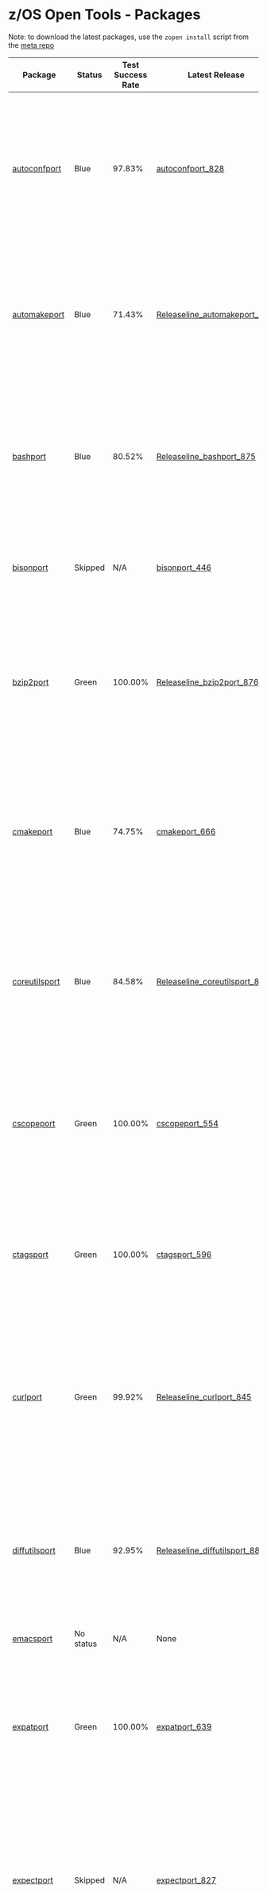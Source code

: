 # z/OS Open Tools - Packages

Note: to download the latest packages, use the `zopen install` script from the [meta repo](https://github.com/ZOSOpenTools/meta)

| Package | Status | Test Success Rate | Latest Release | Description |
|---|---|---|---|---|
| [autoconfport](https://github.com/ZOSOpenTools/autoconfport)|Blue|97.83%| [autoconfport_828](https://github.com/ZOSOpenTools/autoconfport/releases/tag/autoconfport_828)| Autoconf is an extensible package of M4 macros that produce shell scripts to automatically configure software source code packages.<br /><b>Test Status:</b> Blue (586 tests pass out of 599 tests - 97.83% success rate)<br /><b>Runtime Dependencies:</b> No dependencies<br /><b>Build Dependencies:</b> autoconf automake curl git gzip m4 make perl tar texinfo zlib<br /><br /><b>Command to download and install on z/OS (if you have curl)</b> <pre>curl -o autoconf-2.71.20230327_202120.zos.pax.Z -L https://github.com/ZOSOpenTools/autoconfport/releases/download/autoconfport_828/autoconf-2.71.20230327_202120.zos.pax.Z && pax -rf autoconf-2.71.20230327_202120.zos.pax.Z && cd autoconf-2.71 && . ./.env</pre><br /><b>Or use:</b> <pre>zopen install autoconf</pre>
| [automakeport](https://github.com/ZOSOpenTools/automakeport)|Blue|71.43%| [Releaseline_automakeport_894](https://github.com/ZOSOpenTools/automakeport/releases/tag/Releaseline_automakeport_894)| GNU Automake is a tool for automatically generating Makefile.in files compliant with the GNU Coding Standards.<br /><b>Test Status:</b> Blue (5 tests pass out of 7 tests - 71.43% success rate)<br /><b>Runtime Dependencies:</b> No dependencies<br /><b>Build Dependencies:</b> autoconf coreutils curl gawk git gzip help2man m4 make perl tar<br /><br /><b>Command to download and install on z/OS (if you have curl)</b> <pre>curl -o automake-1.16.5.20230410_201813.zos.pax.Z -L https://github.com/ZOSOpenTools/automakeport/releases/download/Releaseline_automakeport_894/automake-1.16.5.20230410_201813.zos.pax.Z && pax -rf automake-1.16.5.20230410_201813.zos.pax.Z && cd automake-1.16.5 && . ./.env</pre><br /><b>Or use:</b> <pre>zopen install automake</pre>
| [bashport](https://github.com/ZOSOpenTools/bashport)|Blue|80.52%| [Releaseline_bashport_875](https://github.com/ZOSOpenTools/bashport/releases/tag/Releaseline_bashport_875)| Bash is the GNU Projects the Bourne Again SHell<br /><b>Test Status:</b> Blue (62 tests pass out of 77 tests - 80.52% success rate)<br /><b>Runtime Dependencies:</b> No dependencies<br /><b>Build Dependencies:</b> coreutils curl diffutils git gzip make ncurses sed tar zoslib<br /><br /><b>Command to download and install on z/OS (if you have curl)</b> <pre>curl -o bash-5.2.15.20230409_200831.zos.pax.Z -L https://github.com/ZOSOpenTools/bashport/releases/download/Releaseline_bashport_875/bash-5.2.15.20230409_200831.zos.pax.Z && pax -rf bash-5.2.15.20230409_200831.zos.pax.Z && cd bash-5.2.15 && . ./.env</pre><br /><b>Or use:</b> <pre>zopen install bash</pre>
| [bisonport](https://github.com/ZOSOpenTools/bisonport)|Skipped| N/A| [bisonport_446](https://github.com/ZOSOpenTools/bisonport/releases/tag/bisonport_446)| Bison is a general-purpose parser generator that converts an annotated context-free grammar into a deterministic LR or generalized LR (GLR) parser.<br /><b>Test Status:</b> Skipped (tests skipped)<br /><b>Command to download and install on z/OS:</b> <pre>pax -rf <(curl -o - -L https://github.com/ZOSOpenTools/bisonport/releases/download/bisonport_446/bison-3.8.20230201_123348.zos.pax.Z) && cd bison-3.8.20230201_123348.zos && . ./.env</pre>
| [bzip2port](https://github.com/ZOSOpenTools/bzip2port)|Green|100.00%| [Releaseline_bzip2port_876](https://github.com/ZOSOpenTools/bzip2port/releases/tag/Releaseline_bzip2port_876)| The bzip2 compression program.<br /><b>Test Status:</b> Green (6 tests pass out of 6 tests - 100.00% success rate)<br /><b>Runtime Dependencies:</b> No dependencies<br /><b>Build Dependencies:</b> curl git gzip make tar zoslib<br /><br /><b>Command to download and install on z/OS (if you have curl)</b> <pre>curl -o bzip2-1.0.8.20230409_213829.zos.pax.Z -L https://github.com/ZOSOpenTools/bzip2port/releases/download/Releaseline_bzip2port_876/bzip2-1.0.8.20230409_213829.zos.pax.Z && pax -rf bzip2-1.0.8.20230409_213829.zos.pax.Z && cd bzip2-1.0.8 && . ./.env</pre><br /><b>Or use:</b> <pre>zopen install bzip2</pre>
| [cmakeport](https://github.com/ZOSOpenTools/cmakeport)|Blue|74.75%| [cmakeport_666](https://github.com/ZOSOpenTools/cmakeport/releases/tag/cmakeport_666)| CMake is used to control the software compilation process using simple platform and compiler independent configuration files, and generate native makefiles.<br /><b>Test Status:</b> Blue (447 tests pass out of 598 tests - 74.75% success rate)<br /><b>Runtime Dependencies:</b> No dependencies<br /><b>Build Dependencies:</b> git make<br /><br /><b>Command to download and install on z/OS (if you have curl)</b> <pre>curl -o CMake-heads.v3.24.2.20230301_161451.zos.pax.Z -L https://github.com/ZOSOpenTools/cmakeport/releases/download/cmakeport_666/CMake-heads.v3.24.2.20230301_161451.zos.pax.Z && pax -rf CMake-heads.v3.24.2.20230301_161451.zos.pax.Z && cd CMake-heads.v3.24.2 && . ./.env</pre><br /><b>Or use:</b> <pre>zopen install cmake</pre>
| [coreutilsport](https://github.com/ZOSOpenTools/coreutilsport)|Blue|84.58%| [Releaseline_coreutilsport_889](https://github.com/ZOSOpenTools/coreutilsport/releases/tag/Releaseline_coreutilsport_889)| The GNU Core Utilities are the basic file, shell and text manipulation utilities of the GNU operating system.<br /><b>Test Status:</b> Blue (384 tests pass out of 454 tests - 84.58% success rate)<br /><b>Runtime Dependencies:</b> No dependencies<br /><b>Build Dependencies:</b> autoconf automake curl diffutils gettext git gzip m4 make perl sed tar zoslib<br /><br /><b>Command to download and install on z/OS (if you have curl)</b> <pre>curl -o coreutils-9.1.20230410_000800.zos.pax.Z -L https://github.com/ZOSOpenTools/coreutilsport/releases/download/Releaseline_coreutilsport_889/coreutils-9.1.20230410_000800.zos.pax.Z && pax -rf coreutils-9.1.20230410_000800.zos.pax.Z && cd coreutils-9.1 && . ./.env</pre><br /><b>Or use:</b> <pre>zopen install coreutils</pre>
| [cscopeport](https://github.com/ZOSOpenTools/cscopeport)|Green|100.00%| [cscopeport_554](https://github.com/ZOSOpenTools/cscopeport/releases/tag/cscopeport_554)| cscope<br /><b>Test Status:</b> Green (1 tests pass out of 1 tests - 100.00% success rate)<br /><b>Runtime Dependencies:</b> No dependencies<br /><b>Build Dependencies:</b> curl flex git gzip make ncurses tar zoslib<br /><br /><b>Command to download and install on z/OS (if you have bash and curl)</b> <pre>pax -rf <(curl -o - -L https://github.com/ZOSOpenTools/cscopeport/releases/download/cscopeport_554/cscope-15.9.20230215_191427.zos.pax.Z) && cd cscope-15.9.zos && . ./.env</pre><br /><b>Or use:</b> <pre>zopen install cscope</pre>
| [ctagsport](https://github.com/ZOSOpenTools/ctagsport)|Green|100.00%| [ctagsport_596](https://github.com/ZOSOpenTools/ctagsport/releases/tag/ctagsport_596)| ctags generates an index (or tag) file of language objects found in source files for programming languages.<br /><b>Test Status:</b> Green (1 tests pass out of 1 tests - 100.00% success rate)<br /><b>Runtime Dependencies:</b> No dependencies<br /><b>Build Dependencies:</b> curl git gzip make tar<br /><br /><b>Command to download and install on z/OS (if you have bash and curl)</b> <pre>pax -rf <(curl -o - -L https://github.com/ZOSOpenTools/ctagsport/releases/download/ctagsport_596/ctags-5.8.20230218_013956.zos.pax.Z) && cd ctags-5.8 && . ./.env</pre><br /><b>Or use:</b> <pre>zopen install ctags</pre>
| [curlport](https://github.com/ZOSOpenTools/curlport)|Green|99.92%| [Releaseline_curlport_845](https://github.com/ZOSOpenTools/curlport/releases/tag/Releaseline_curlport_845)| curl is used in command lines or scripts to transfer data.<br /><b>Test Status:</b> Green (1223 tests pass out of 1224 tests - 99.92% success rate)<br /><b>Runtime Dependencies:</b> No dependencies<br /><b>Build Dependencies:</b> autoconf curl gawk git gzip m4 make openssl perl tar zlib zoslib<br /><br /><b>Command to download and install on z/OS (if you have curl)</b> <pre>curl -o curl-7.88.1.20230402_201508.zos.pax.Z -L https://github.com/ZOSOpenTools/curlport/releases/download/Releaseline_curlport_845/curl-7.88.1.20230402_201508.zos.pax.Z && pax -rf curl-7.88.1.20230402_201508.zos.pax.Z && cd curl-7.88.1 && . ./.env</pre><br /><b>Or use:</b> <pre>zopen install curl</pre>
| [diffutilsport](https://github.com/ZOSOpenTools/diffutilsport)|Blue|92.95%| [Releaseline_diffutilsport_881](https://github.com/ZOSOpenTools/diffutilsport/releases/tag/Releaseline_diffutilsport_881)| GNU Diffutils is a package of several programs related to finding differences between files.<br /><b>Test Status:</b> Blue (145 tests pass out of 156 tests - 92.95% success rate)<br /><b>Runtime Dependencies:</b> No dependencies<br /><b>Build Dependencies:</b> curl git make tar xz zoslib<br /><br /><b>Command to download and install on z/OS (if you have curl)</b> <pre>curl -o diffutils-3.8.20230409_225605.zos.pax.Z -L https://github.com/ZOSOpenTools/diffutilsport/releases/download/Releaseline_diffutilsport_881/diffutils-3.8.20230409_225605.zos.pax.Z && pax -rf diffutils-3.8.20230409_225605.zos.pax.Z && cd diffutils-3.8 && . ./.env</pre><br /><b>Or use:</b> <pre>zopen install diffutils</pre>
| [emacsport](https://github.com/ZOSOpenTools/emacsport)| No status| N/A| None | |
| [expatport](https://github.com/ZOSOpenTools/expatport)|Green|100.00%| [expatport_639](https://github.com/ZOSOpenTools/expatport/releases/tag/expatport_639)| expat description<br /><b>Test Status:</b> Green (2 tests pass out of 2 tests - 100.00% success rate)<br /><b>Runtime Dependencies:</b> No dependencies<br /><b>Build Dependencies:</b> bash coreutils curl git gzip make tar zoslib<br /><br /><b>Command to download and install on z/OS (if you have curl)</b> <pre>curl -o expat-2.4.9.20230223_142046.zos.pax.Z -L https://github.com/ZOSOpenTools/expatport/releases/download/expatport_639/expat-2.4.9.20230223_142046.zos.pax.Z && pax -rf expat-2.4.9.20230223_142046.zos.pax.Z && cd expat-2.4.9 && . ./.env</pre><br /><b>Or use:</b> <pre>zopen install expat</pre>
| [expectport](https://github.com/ZOSOpenTools/expectport)|Skipped| N/A| [expectport_827](https://github.com/ZOSOpenTools/expectport/releases/tag/expectport_827)| Expect is a tool for automating interactive applications such as telnet, ftp, passwd, fsck, rlogin, tip, etc<br /><b>Test Status:</b> Skipped (tests skipped)<br /><b>Runtime Dependencies:</b> tcl<br /><b>Build Dependencies:</b> curl git gzip make tar tcl zoslib<br /><br /><b>Command to download and install on z/OS (if you have curl)</b> <pre>curl -o expect-5.45.4.20230327_232928.zos.pax.Z -L https://github.com/ZOSOpenTools/expectport/releases/download/expectport_827/expect-5.45.4.20230327_232928.zos.pax.Z && pax -rf expect-5.45.4.20230327_232928.zos.pax.Z && cd expect-5.45.4 && . ./.env</pre><br /><b>Or use:</b> <pre>zopen install expect</pre>
| [findutilsport](https://github.com/ZOSOpenTools/findutilsport)|Blue|50.00%| [Releaseline_findutilsport_877](https://github.com/ZOSOpenTools/findutilsport/releases/tag/Releaseline_findutilsport_877)| The GNU Find Utilities are the basic directory searching utilities of the GNU operating system.<br /><b>Test Status:</b> Blue (1 tests pass out of 2 tests - 50.00% success rate)<br /><b>Runtime Dependencies:</b> No dependencies<br /><b>Build Dependencies:</b> curl git make tar xz zoslib<br /><br /><b>Command to download and install on z/OS (if you have curl)</b> <pre>curl -o findutils-4.9.0.20230409_205151.zos.pax.Z -L https://github.com/ZOSOpenTools/findutilsport/releases/download/Releaseline_findutilsport_877/findutils-4.9.0.20230409_205151.zos.pax.Z && pax -rf findutils-4.9.0.20230409_205151.zos.pax.Z && cd findutils-4.9.0 && . ./.env</pre><br /><b>Or use:</b> <pre>zopen install findutils</pre>
| [flexport](https://github.com/ZOSOpenTools/flexport)|Green|100.00%| [flexport_692](https://github.com/ZOSOpenTools/flexport/releases/tag/flexport_692)| a fast lexical analyzer<br /><b>Test Status:</b> Green (110 tests pass out of 110 tests - 100.00% success rate)<br /><b>Runtime Dependencies:</b> No dependencies<br /><b>Build Dependencies:</b> bash coreutils curl diffutils getopt git gzip m4 make tar zoslib<br /><br /><b>Command to download and install on z/OS (if you have curl)</b> <pre>curl -o flex-2.6.4.20230306_184053.zos.pax.Z -L https://github.com/ZOSOpenTools/flexport/releases/download/flexport_692/flex-2.6.4.20230306_184053.zos.pax.Z && pax -rf flex-2.6.4.20230306_184053.zos.pax.Z && cd flex-2.6.4 && . ./.env</pre><br /><b>Or use:</b> <pre>zopen install flex</pre>
| [fzfport](https://github.com/ZOSOpenTools/fzfport)| No status| N/A| None | |
| [gawkport](https://github.com/ZOSOpenTools/gawkport)|Blue|93.11%| [Releaseline_gawkport_888](https://github.com/ZOSOpenTools/gawkport/releases/tag/Releaseline_gawkport_888)| The gawk utility interprets a special-purpose programming language that makes it possible to handle simple data-reformatting jobs with just a few lines of code.<br /><b>Test Status:</b> Blue (554 tests pass out of 595 tests - 93.11% success rate)<br /><b>Runtime Dependencies:</b> No dependencies<br /><b>Build Dependencies:</b> curl diffutils git gzip make tar zoslib<br /><br /><b>Command to download and install on z/OS (if you have curl)</b> <pre>curl -o gawk-5.1.1.20230410_064930.zos.pax.Z -L https://github.com/ZOSOpenTools/gawkport/releases/download/Releaseline_gawkport_888/gawk-5.1.1.20230410_064930.zos.pax.Z && pax -rf gawk-5.1.1.20230410_064930.zos.pax.Z && cd gawk-5.1.1 && . ./.env</pre><br /><b>Or use:</b> <pre>zopen install gawk</pre>
| [gdbmport](https://github.com/ZOSOpenTools/gdbmport)|Green|100.00%| [Releaseline_gdbmport_865](https://github.com/ZOSOpenTools/gdbmport/releases/tag/Releaseline_gdbmport_865)| GNU dbm is a set of database routines that use extendible hashing and works similar to the standard UNIX dbm routines.<br /><b>Test Status:</b> Green (1 tests pass out of 1 tests - 100.00% success rate)<br /><b>Runtime Dependencies:</b> No dependencies<br /><b>Build Dependencies:</b> coreutils git libtool make zoslib<br /><br /><b>Command to download and install on z/OS (if you have curl)</b> <pre>curl -o libgdbm-master.20230404_064430.zos.pax.Z -L https://github.com/ZOSOpenTools/gdbmport/releases/download/Releaseline_gdbmport_865/libgdbm-master.20230404_064430.zos.pax.Z && pax -rf libgdbm-master.20230404_064430.zos.pax.Z && cd libgdbm-master && . ./.env</pre><br /><b>Or use:</b> <pre>zopen install gdbm</pre>
| [getoptport](https://github.com/ZOSOpenTools/getoptport)|Blue|52.17%| [getoptport_517](https://github.com/ZOSOpenTools/getoptport/releases/tag/getoptport_517)| An options parser<br /><b>Test Status:</b> Blue (12 tests pass out of 23 tests - 52.17% success rate)<br /><b>Runtime Dependencies:</b> No dependencies<br /><b>Build Dependencies:</b> coreutils curl diffutils gettext git gzip make tar zoslib<br /><br /><b>Command to download and install on z/OS:</b> <pre>pax -rf <(curl -o - -L https://github.com/ZOSOpenTools/getoptport/releases/download/getoptport_517/getopt-1.1.6.20230210_145444.zos.pax.Z) && cd getopt-1.1.6.20230210_145444.zos && . ./.env</pre><br /><b>Or use:</b> <pre>zopen install getopt</pre>
| [gettextport](https://github.com/ZOSOpenTools/gettextport)|Blue|82.70%| [Releaseline_gettextport_864](https://github.com/ZOSOpenTools/gettextport/releases/tag/Releaseline_gettextport_864)| gettext is an internationalization and localization system commonly used for writing multilingual programs on Unix-like computer operating systems.<br /><b>Test Status:</b> Blue (368 tests pass out of 445 tests - 82.70% success rate)<br /><b>Runtime Dependencies:</b> No dependencies<br /><b>Build Dependencies:</b> autoconf automake coreutils curl git gzip m4 make ncurses perl tar zoslib<br /><br /><b>Command to download and install on z/OS (if you have curl)</b> <pre>curl -o gettext-0.21.20230403_202022.zos.pax.Z -L https://github.com/ZOSOpenTools/gettextport/releases/download/Releaseline_gettextport_864/gettext-0.21.20230403_202022.zos.pax.Z && pax -rf gettext-0.21.20230403_202022.zos.pax.Z && cd gettext-0.21 && . ./.env</pre><br /><b>Or use:</b> <pre>zopen install gettext</pre>
| [gitport](https://github.com/ZOSOpenTools/gitport)|Blue|96.70%| [Releaseline_gitport_891](https://github.com/ZOSOpenTools/gitport/releases/tag/Releaseline_gitport_891)| git description<br /><b>Test Status:</b> Blue (88 tests pass out of 91 tests - 96.70% success rate)<br /><b>Runtime Dependencies:</b> bash less ncurses perl<br /><b>Build Dependencies:</b> autoconf automake bash coreutils curl diffutils expat gettext git gzip help2man libpcre m4 make ncurses openssl perl sed tar texinfo xz zlib zoslib<br /><br /><b>Command to download and install on z/OS (if you have curl)</b> <pre>curl -o git-2.39.2.20230410_075521.zos.pax.Z -L https://github.com/ZOSOpenTools/gitport/releases/download/Releaseline_gitport_891/git-2.39.2.20230410_075521.zos.pax.Z && pax -rf git-2.39.2.20230410_075521.zos.pax.Z && cd git-2.39.2 && . ./.env</pre><br /><b>Or use:</b> <pre>zopen install git</pre>
| [gnulibport](https://github.com/ZOSOpenTools/gnulibport)|Green|100.00%| [gnulibport_668](https://github.com/ZOSOpenTools/gnulibport/releases/tag/gnulibport_668)| Gnulib is a central location for common GNU code, intended to be shared among GNU packages.<br /><b>Test Status:</b> Green (1 tests pass out of 1 tests - 100.00% success rate)<br /><b>Runtime Dependencies:</b> No dependencies<br /><b>Build Dependencies:</b> autoconf automake coreutils curl diffutils findutils git grep m4 make perl<br /><br /><b>Command to download and install on z/OS (if you have curl)</b> <pre>curl -o gnulib-master.20230302_204906.zos.pax.Z -L https://github.com/ZOSOpenTools/gnulibport/releases/download/gnulibport_668/gnulib-master.20230302_204906.zos.pax.Z && pax -rf gnulib-master.20230302_204906.zos.pax.Z && cd gnulib-master && . ./.env</pre><br /><b>Or use:</b> <pre>zopen install gnulib</pre>
| [gperfport](https://github.com/ZOSOpenTools/gperfport)|Green|100.00%| [Releaseline_gperfport_872](https://github.com/ZOSOpenTools/gperfport/releases/tag/Releaseline_gperfport_872)| GNU gperf is a tool which generates perfect hash functions.<br /><b>Test Status:</b> Green (23 tests pass out of 23 tests - 100.00% success rate)<br /><b>Runtime Dependencies:</b> No dependencies<br /><b>Build Dependencies:</b> curl git gzip make tar<br /><br /><b>Command to download and install on z/OS (if you have curl)</b> <pre>curl -o gperf-3.1.20230406_133934.zos.pax.Z -L https://github.com/ZOSOpenTools/gperfport/releases/download/Releaseline_gperfport_872/gperf-3.1.20230406_133934.zos.pax.Z && pax -rf gperf-3.1.20230406_133934.zos.pax.Z && cd gperf-3.1 && . ./.env</pre><br /><b>Or use:</b> <pre>zopen install gperf</pre>
| [grepport](https://github.com/ZOSOpenTools/grepport)|Blue|94.21%| [Releaseline_grepport_883](https://github.com/ZOSOpenTools/grepport/releases/tag/Releaseline_grepport_883)| Grep searches one or more input files for lines containing a match to a specified pattern. By default, Grep outputs the matching lines.<br /><b>Test Status:</b> Blue (114 tests pass out of 121 tests - 94.21% success rate)<br /><b>Runtime Dependencies:</b> No dependencies<br /><b>Build Dependencies:</b> coreutils curl diffutils findutils git gzip make tar zoslib<br /><br /><b>Command to download and install on z/OS (if you have curl)</b> <pre>curl -o grep-3.8.20230410_001927.zos.pax.Z -L https://github.com/ZOSOpenTools/grepport/releases/download/Releaseline_grepport_883/grep-3.8.20230410_001927.zos.pax.Z && pax -rf grep-3.8.20230410_001927.zos.pax.Z && cd grep-3.8 && . ./.env</pre><br /><b>Or use:</b> <pre>zopen install grep</pre>
| [groffport](https://github.com/ZOSOpenTools/groffport)|Green|100.00%| [Releaseline_groffport_896](https://github.com/ZOSOpenTools/groffport/releases/tag/Releaseline_groffport_896)| Typesetting library<br /><b>Test Status:</b> Green (2 tests pass out of 2 tests - 100.00% success rate)<br /><b>Runtime Dependencies:</b> No dependencies<br /><b>Build Dependencies:</b> coreutils curl diffutils git gzip m4 make perl sed tar texinfo zoslib<br /><br /><b>Command to download and install on z/OS (if you have curl)</b> <pre>curl -o groff-1.22.4.20230410_232016.zos.pax.Z -L https://github.com/ZOSOpenTools/groffport/releases/download/Releaseline_groffport_896/groff-1.22.4.20230410_232016.zos.pax.Z && pax -rf groff-1.22.4.20230410_232016.zos.pax.Z && cd groff-1.22.4 && . ./.env</pre><br /><b>Or use:</b> <pre>zopen install groff</pre>
| [gzipport](https://github.com/ZOSOpenTools/gzipport)|Blue|76.00%| [Releaseline_gzipport_887](https://github.com/ZOSOpenTools/gzipport/releases/tag/Releaseline_gzipport_887)| gzip is a file format and a software application used for file compression and decompression.<br /><b>Test Status:</b> Blue (19 tests pass out of 25 tests - 76.00% success rate)<br /><b>Runtime Dependencies:</b> No dependencies<br /><b>Build Dependencies:</b> coreutils curl gawk git m4 make tar xz zoslib<br /><br /><b>Command to download and install on z/OS (if you have curl)</b> <pre>curl -o gzip-1.12.20230410_060430.zos.pax.Z -L https://github.com/ZOSOpenTools/gzipport/releases/download/Releaseline_gzipport_887/gzip-1.12.20230410_060430.zos.pax.Z && pax -rf gzip-1.12.20230410_060430.zos.pax.Z && cd gzip-1.12 && . ./.env</pre><br /><b>Or use:</b> <pre>zopen install gzip</pre>
| [helloport](https://github.com/ZOSOpenTools/helloport)|Green|100.00%| [helloport_831](https://github.com/ZOSOpenTools/helloport/releases/tag/helloport_831)| The GNU Hello program produces a familiar, friendly greeting.<br /><b>Test Status:</b> Green (5 tests pass out of 5 tests - 100.00% success rate)<br /><b>Runtime Dependencies:</b> No dependencies<br /><b>Build Dependencies:</b> autoconf automake coreutils curl gettext git gperf gzip help2man libtool m4 make perl tar texinfo wget zoslib<br /><br /><b>Command to download and install on z/OS (if you have curl)</b> <pre>curl -o hello-master.20230328_162636.zos.pax.Z -L https://github.com/ZOSOpenTools/helloport/releases/download/helloport_831/hello-master.20230328_162636.zos.pax.Z && pax -rf hello-master.20230328_162636.zos.pax.Z && cd hello-master && . ./.env</pre><br /><b>Or use:</b> <pre>zopen install hello</pre>
| [help2manport](https://github.com/ZOSOpenTools/help2manport)|Green|100.00%| [Releaseline_help2manport_893](https://github.com/ZOSOpenTools/help2manport/releases/tag/Releaseline_help2manport_893)| help2man is a tool for automatically generating simple manual pages from program output.<br /><b>Test Status:</b> Green (1 tests pass out of 1 tests - 100.00% success rate)<br /><b>Runtime Dependencies:</b> No dependencies<br /><b>Build Dependencies:</b> autoconf curl git m4 make perl tar xz<br /><br /><b>Command to download and install on z/OS (if you have curl)</b> <pre>curl -o help2man-1.49.2.20230410_201306.zos.pax.Z -L https://github.com/ZOSOpenTools/help2manport/releases/download/Releaseline_help2manport_893/help2man-1.49.2.20230410_201306.zos.pax.Z && pax -rf help2man-1.49.2.20230410_201306.zos.pax.Z && cd help2man-1.49.2 && . ./.env</pre><br /><b>Or use:</b> <pre>zopen install help2man</pre>
| [htopport](https://github.com/ZOSOpenTools/htopport)| No status| N/A| None | |
| [jqport](https://github.com/ZOSOpenTools/jqport)|Blue|57.14%| [Releaseline_jqport_874](https://github.com/ZOSOpenTools/jqport/releases/tag/Releaseline_jqport_874)| a lightweight and flexible command-line JSON processor.<br /><b>Test Status:</b> Blue (4 tests pass out of 7 tests - 57.14% success rate)<br /><b>Runtime Dependencies:</b> No dependencies<br /><b>Build Dependencies:</b> coreutils curl git gzip make tar zoslib<br /><br /><b>Command to download and install on z/OS (if you have curl)</b> <pre>curl -o jq-1.6.20230409_201614.zos.pax.Z -L https://github.com/ZOSOpenTools/jqport/releases/download/Releaseline_jqport_874/jq-1.6.20230409_201614.zos.pax.Z && pax -rf jq-1.6.20230409_201614.zos.pax.Z && cd jq-1.6 && . ./.env</pre><br /><b>Or use:</b> <pre>zopen install jq</pre>
| [lessport](https://github.com/ZOSOpenTools/lessport)|Green|100.00%| [Releaseline_lessport_878](https://github.com/ZOSOpenTools/lessport/releases/tag/Releaseline_lessport_878)| The less terminal pager program.<br /><b>Test Status:</b> Green (1 tests pass out of 1 tests - 100.00% success rate)<br /><b>Runtime Dependencies:</b> No dependencies<br /><b>Build Dependencies:</b> curl git gzip make ncurses tar zoslib<br /><br /><b>Command to download and install on z/OS (if you have curl)</b> <pre>curl -o less-608.20230409_214133.zos.pax.Z -L https://github.com/ZOSOpenTools/lessport/releases/download/Releaseline_lessport_878/less-608.20230409_214133.zos.pax.Z && pax -rf less-608.20230409_214133.zos.pax.Z && cd less-608 && . ./.env</pre><br /><b>Or use:</b> <pre>zopen install less</pre>
| [libiconvport](https://github.com/ZOSOpenTools/libiconvport)|Blue|99.49%| [Releaseline_libiconvport_873](https://github.com/ZOSOpenTools/libiconvport/releases/tag/Releaseline_libiconvport_873)| GNU libiconv provides an implementation of the iconv() function and the iconv program for character set conversion. <br /><b>Test Status:</b> Blue (197 tests pass out of 198 tests - 99.49% success rate)<br /><b>Runtime Dependencies:</b> No dependencies<br /><b>Build Dependencies:</b> autoconf automake coreutils diffutils findutils gettext git gperf groff m4 make perl sed<br /><br /><b>Command to download and install on z/OS (if you have curl)</b> <pre>curl -o libiconv-master.20230406_192456.zos.pax.Z -L https://github.com/ZOSOpenTools/libiconvport/releases/download/Releaseline_libiconvport_873/libiconv-master.20230406_192456.zos.pax.Z && pax -rf libiconv-master.20230406_192456.zos.pax.Z && cd libiconv-master && . ./.env</pre><br /><b>Or use:</b> <pre>zopen install libiconv</pre>
| [libpcreport](https://github.com/ZOSOpenTools/libpcreport)|Blue|66.67%| [libpcreport_746](https://github.com/ZOSOpenTools/libpcreport/releases/tag/libpcreport_746)| Perl Compatible Regular Expressions<br /><b>Test Status:</b> Blue (2 tests pass out of 3 tests - 66.67% success rate)<br /><b>Runtime Dependencies:</b> No dependencies<br /><b>Build Dependencies:</b> coreutils curl diffutils git grep gzip make tar zoslib<br /><br /><b>Command to download and install on z/OS (if you have curl)</b> <pre>curl -o pcre2-10.42.20230313_115628.zos.pax.Z -L https://github.com/ZOSOpenTools/libpcreport/releases/download/libpcreport_746/pcre2-10.42.20230313_115628.zos.pax.Z && pax -rf pcre2-10.42.20230313_115628.zos.pax.Z && cd pcre2-10.42 && . ./.env</pre><br /><b>Or use:</b> <pre>zopen install libpcre</pre>
| [libpipelineport](https://github.com/ZOSOpenTools/libpipelineport)|Green|100.00%| [Releaseline_libpipelineport_895](https://github.com/ZOSOpenTools/libpipelineport/releases/tag/Releaseline_libpipelineport_895)| libpipeline is a C library for setting up and running pipelines of processes, without needing to involve shell command-line parsing which is often error-prone and insecure<br /><b>Test Status:</b> Green (1 tests pass out of 1 tests - 100.00% success rate)<br /><b>Runtime Dependencies:</b> No dependencies<br /><b>Build Dependencies:</b> curl git gzip make tar zoslib<br /><br /><b>Command to download and install on z/OS (if you have curl)</b> <pre>curl -o libpipeline-1.5.6.20230410_223703.zos.pax.Z -L https://github.com/ZOSOpenTools/libpipelineport/releases/download/Releaseline_libpipelineport_895/libpipeline-1.5.6.20230410_223703.zos.pax.Z && pax -rf libpipeline-1.5.6.20230410_223703.zos.pax.Z && cd libpipeline-1.5.6 && . ./.env</pre><br /><b>Or use:</b> <pre>zopen install libpipeline</pre>
| [libtoolport](https://github.com/ZOSOpenTools/libtoolport)|Blue|80.61%| [libtoolport_798](https://github.com/ZOSOpenTools/libtoolport/releases/tag/libtoolport_798)| GNU Libtool is a generic library support script that hides the complexity of using shared libraries behind a consistent, portable interface.<br /><b>Test Status:</b> Blue (79 tests pass out of 98 tests - 80.61% success rate)<br /><b>Runtime Dependencies:</b> No dependencies<br /><b>Build Dependencies:</b> autoconf coreutils curl git gzip m4 make perl tar zoslib<br /><br /><b>Command to download and install on z/OS (if you have curl)</b> <pre>curl -o libtool-2.4.20230322_131750.zos.pax.Z -L https://github.com/ZOSOpenTools/libtoolport/releases/download/libtoolport_798/libtool-2.4.20230322_131750.zos.pax.Z && pax -rf libtool-2.4.20230322_131750.zos.pax.Z && cd libtool-2.4 && . ./.env</pre><br /><b>Or use:</b> <pre>zopen install libtool</pre>
| [libxml2port](https://github.com/ZOSOpenTools/libxml2port)|Green|99.93%| [libxml2port_758](https://github.com/ZOSOpenTools/libxml2port/releases/tag/libxml2port_758)| The XML C parser and toolkit of Gnome<br /><b>Test Status:</b> Green (2735 tests pass out of 2737 tests - 99.93% success rate)<br /><b>Runtime Dependencies:</b> No dependencies<br /><b>Build Dependencies:</b> bash coreutils curl diffutils findutils git gzip libiconv make sed tar zoslib<br /><br /><b>Command to download and install on z/OS (if you have curl)</b> <pre>curl -o libxml2-2.9.12.20230314_142032.zos.pax.Z -L https://github.com/ZOSOpenTools/libxml2port/releases/download/libxml2port_758/libxml2-2.9.12.20230314_142032.zos.pax.Z && pax -rf libxml2-2.9.12.20230314_142032.zos.pax.Z && cd libxml2-2.9.12 && . ./.env</pre><br /><b>Or use:</b> <pre>zopen install libxml2</pre>
| [libxsltport](https://github.com/ZOSOpenTools/libxsltport)|Green|100.00%| [libxsltport_547](https://github.com/ZOSOpenTools/libxsltport/releases/tag/libxsltport_547)| libxslt is the XSLT C library<br /><b>Test Status:</b> Green (1 tests pass out of 1 tests - 100.00% success rate)<br /><b>Runtime Dependencies:</b> No dependencies<br /><b>Build Dependencies:</b> curl diffutils git grep libxml2 make sed tar xz zoslib<br /><br /><b>Command to download and install on z/OS (if you have bash and curl)</b> <pre>pax -rf <(curl -o - -L https://github.com/ZOSOpenTools/libxsltport/releases/download/libxsltport_547/libxslt-1.1.37.20230215_135218.zos.pax.Z) && cd libxslt-1.1.37.zos && . ./.env</pre><br /><b>Or use:</b> <pre>zopen install libxslt</pre>
| [luaport](https://github.com/ZOSOpenTools/luaport)|Green|100.00%| [luaport_669](https://github.com/ZOSOpenTools/luaport/releases/tag/luaport_669)| Lua interpreter<br /><b>Test Status:</b> Green (1 tests pass out of 1 tests - 100.00% success rate)<br /><b>Runtime Dependencies:</b> No dependencies<br /><b>Build Dependencies:</b> coreutils curl git gzip make tar zoslib<br /><br /><b>Command to download and install on z/OS (if you have curl)</b> <pre>curl -o lua-5.1.5.20230302_224306.zos.pax.Z -L https://github.com/ZOSOpenTools/luaport/releases/download/luaport_669/lua-5.1.5.20230302_224306.zos.pax.Z && pax -rf lua-5.1.5.20230302_224306.zos.pax.Z && cd lua-5.1.5 && . ./.env</pre><br /><b>Or use:</b> <pre>zopen install lua</pre>
| [lynxport](https://github.com/ZOSOpenTools/lynxport)|Green|100.00%| [lynxport_835](https://github.com/ZOSOpenTools/lynxport/releases/tag/lynxport_835)| A command browser<br /><b>Test Status:</b> Green (1 tests pass out of 1 tests - 100.00% success rate)<br /><b>Runtime Dependencies:</b> No dependencies<br /><b>Build Dependencies:</b> curl git gzip make ncurses openssl tar zlib zoslib<br /><br /><b>Command to download and install on z/OS (if you have curl)</b> <pre>curl -o lynx-2.8.9.20230328_204443.zos.pax.Z -L https://github.com/ZOSOpenTools/lynxport/releases/download/lynxport_835/lynx-2.8.9.20230328_204443.zos.pax.Z && pax -rf lynx-2.8.9.20230328_204443.zos.pax.Z && cd lynx-2.8.9 && . ./.env</pre><br /><b>Or use:</b> <pre>zopen install lynx</pre>
| [lz4port](https://github.com/ZOSOpenTools/lz4port)|Green|100.00%| [lz4port_431](https://github.com/ZOSOpenTools/lz4port/releases/tag/lz4port_431)| LZ4 is a lossless data compression algorithm that is focused on compression and decompression speed.<br /><b>Test Status:</b> Green (1 tests pass out of 1 tests - 100.00% success rate)<br /><b>Command to download and install on z/OS:</b> <pre>pax -rf <(curl -o - -L https://github.com/ZOSOpenTools/lz4port/releases/download/lz4port_431/lz4-1.9.3.20230125_172223.zos.pax.Z) && cd lz4-1.9.3.20230125_172223.zos && . ./.env</pre>
| [m4port](https://github.com/ZOSOpenTools/m4port)|Blue|98.31%| [m4port_637](https://github.com/ZOSOpenTools/m4port/releases/tag/m4port_637)| M4 is an implementation of the traditional Unix macro processor.<br /><b>Test Status:</b> Blue (233 tests pass out of 237 tests - 98.31% success rate)<br /><b>Runtime Dependencies:</b> No dependencies<br /><b>Build Dependencies:</b> autoconf curl gettext git gzip m4 make tar texinfo<br /><br /><b>Command to download and install on z/OS (if you have curl)</b> <pre>curl -o m4-1.4.19.20230223_090140.zos.pax.Z -L https://github.com/ZOSOpenTools/m4port/releases/download/m4port_637/m4-1.4.19.20230223_090140.zos.pax.Z && pax -rf m4-1.4.19.20230223_090140.zos.pax.Z && cd m4-1.4.19 && . ./.env</pre><br /><b>Or use:</b> <pre>zopen install m4</pre>
| [makeport](https://github.com/ZOSOpenTools/makeport)|Green|100.00%| [makeport_647](https://github.com/ZOSOpenTools/makeport/releases/tag/makeport_647)| GNU Make is a tool which controls the generation of executables and other non-source files of a program from program source files.<br /><b>Test Status:</b> Green (1398 tests pass out of 1398 tests - 100.00% success rate)<br /><b>Runtime Dependencies:</b> No dependencies<br /><b>Build Dependencies:</b> curl git gzip m4 make perl tar zoslib<br /><br /><b>Command to download and install on z/OS (if you have curl)</b> <pre>curl -o make-4.4.0.90.20230226_203241.zos.pax.Z -L https://github.com/ZOSOpenTools/makeport/releases/download/makeport_647/make-4.4.0.90.20230226_203241.zos.pax.Z && pax -rf make-4.4.0.90.20230226_203241.zos.pax.Z && cd make-4.4.0.90 && . ./.env</pre><br /><b>Or use:</b> <pre>zopen install make</pre>
| [man-dbport](https://github.com/ZOSOpenTools/man-dbport)|Blue|96.77%| [Releaseline_man-dbport_842](https://github.com/ZOSOpenTools/man-dbport/releases/tag/Releaseline_man-dbport_842)| man utility<br /><b>Test Status:</b> Blue (30 tests pass out of 31 tests - 96.77% success rate)<br /><b>Runtime Dependencies:</b> groff less libiconv ncurses<br /><b>Build Dependencies:</b> autoconf automake coreutils curl diffutils gdbm gettext git grep groff gzip less libiconv libpipeline libtool m4 make ncurses perl sed tar wget xz zoslib<br /><br /><b>Command to download and install on z/OS (if you have curl)</b> <pre>curl -o man-db-2.10.2.20230331_151330.zos.pax.Z -L https://github.com/ZOSOpenTools/man-dbport/releases/download/Releaseline_man-dbport_842/man-db-2.10.2.20230331_151330.zos.pax.Z && pax -rf man-db-2.10.2.20230331_151330.zos.pax.Z && cd man-db-2.10.2 && . ./.env</pre><br /><b>Or use:</b> <pre>zopen install man-db</pre>
| [metaport](https://github.com/ZOSOpenTools/metaport)|Green|100.00%| [Releaseline_metaport_884](https://github.com/ZOSOpenTools/metaport/releases/tag/Releaseline_metaport_884)| A set of utilities for z/OS Open Tools<br /><b>Test Status:</b> Green (1 tests pass out of 1 tests - 100.00% success rate)<br /><b>Runtime Dependencies:</b> No dependencies<br /><b>Build Dependencies:</b> git<br /><br /><b>Command to download and install on z/OS (if you have curl)</b> <pre>curl -o meta-main.20230410_020255.zos.pax.Z -L https://github.com/ZOSOpenTools/metaport/releases/download/Releaseline_metaport_884/meta-main.20230410_020255.zos.pax.Z && pax -rf meta-main.20230410_020255.zos.pax.Z && cd meta-main && . ./.env</pre><br /><b>Or use:</b> <pre>zopen install meta</pre>
| [nanoport](https://github.com/ZOSOpenTools/nanoport)|Skipped| N/A| [nanoport_556](https://github.com/ZOSOpenTools/nanoport/releases/tag/nanoport_556)| GNU nano is a text editor for Unix-like operating systems<br /><b>Test Status:</b> Skipped (tests skipped)<br /><b>Runtime Dependencies:</b> No dependencies<br /><b>Build Dependencies:</b> autoconf automake curl gettext git gzip make ncurses tar zoslib<br /><br /><b>Command to download and install on z/OS (if you have bash and curl)</b> <pre>pax -rf <(curl -o - -L https://github.com/ZOSOpenTools/nanoport/releases/download/nanoport_556/nano-7.0.20230215_192223.zos.pax.Z) && cd nano-7.0.zos && . ./.env</pre><br /><b>Or use:</b> <pre>zopen install nano</pre>
| [ncduport](https://github.com/ZOSOpenTools/ncduport)|Skipped| N/A| [ncduport_555](https://github.com/ZOSOpenTools/ncduport/releases/tag/ncduport_555)| Ncdu is a disk usage analyzer with an ncurses interface<br /><b>Test Status:</b> Skipped (tests skipped)<br /><b>Runtime Dependencies:</b> No dependencies<br /><b>Build Dependencies:</b> curl git gzip make ncurses tar zoslib<br /><br /><b>Command to download and install on z/OS (if you have bash and curl)</b> <pre>pax -rf <(curl -o - -L https://github.com/ZOSOpenTools/ncduport/releases/download/ncduport_555/ncdu-1.17.20230215_191851.zos.pax.Z) && cd ncdu-1.17.zos && . ./.env</pre><br /><b>Or use:</b> <pre>zopen install ncdu</pre>
| [ncursesport](https://github.com/ZOSOpenTools/ncursesport)|Green|100.00%| [Releaseline_ncursesport_879](https://github.com/ZOSOpenTools/ncursesport/releases/tag/Releaseline_ncursesport_879)| terminal emulation<br /><b>Test Status:</b> Green (1 tests pass out of 1 tests - 100.00% success rate)<br /><b>Runtime Dependencies:</b> No dependencies<br /><b>Build Dependencies:</b> coreutils curl gawk git gzip make sed tar<br /><br /><b>Command to download and install on z/OS (if you have curl)</b> <pre>curl -o ncurses-6.3.20230409_214829.zos.pax.Z -L https://github.com/ZOSOpenTools/ncursesport/releases/download/Releaseline_ncursesport_879/ncurses-6.3.20230409_214829.zos.pax.Z && pax -rf ncurses-6.3.20230409_214829.zos.pax.Z && cd ncurses-6.3 && . ./.env</pre><br /><b>Or use:</b> <pre>zopen install ncurses</pre>
| [ninjaport](https://github.com/ZOSOpenTools/ninjaport)|Blue|98.19%| [ninjaport_599](https://github.com/ZOSOpenTools/ninjaport/releases/tag/ninjaport_599)| Ninja is a small build system with a focus on speed.<br /><b>Test Status:</b> Blue (379 tests pass out of 386 tests - 98.19% success rate)<br /><b>Runtime Dependencies:</b> No dependencies<br /><b>Build Dependencies:</b> cmake git make zoslib<br /><br /><b>Command to download and install on z/OS (if you have bash and curl)</b> <pre>pax -rf <(curl -o - -L https://github.com/ZOSOpenTools/ninjaport/releases/download/ninjaport_599/ninja-master.20230218_020517.zos.pax.Z) && cd ninja-master && . ./.env</pre><br /><b>Or use:</b> <pre>zopen install ninja</pre>
| [opensslport](https://github.com/ZOSOpenTools/opensslport)|Blue|90.48%| [Releaseline_opensslport_869](https://github.com/ZOSOpenTools/opensslport/releases/tag/Releaseline_opensslport_869)| OpenSSL is a software library for applications that secure communications over computer networks against eavesdropping or need to identify the party at the other end.<br /><b>Test Status:</b> Blue (114 tests pass out of 126 tests - 90.48% success rate)<br /><b>Runtime Dependencies:</b> No dependencies<br /><b>Build Dependencies:</b> curl git gzip m4 make perl tar zoslib<br /><br /><b>Command to download and install on z/OS (if you have curl)</b> <pre>curl -o openssl-1.1.1s.20230404_073921.zos.pax.Z -L https://github.com/ZOSOpenTools/opensslport/releases/download/Releaseline_opensslport_869/openssl-1.1.1s.20230404_073921.zos.pax.Z && pax -rf openssl-1.1.1s.20230404_073921.zos.pax.Z && cd openssl-1.1.1s && . ./.env</pre><br /><b>Or use:</b> <pre>zopen install openssl</pre>
| [patchport](https://github.com/ZOSOpenTools/patchport)|Blue|91.18%| [patchport_781](https://github.com/ZOSOpenTools/patchport/releases/tag/patchport_781)| Patch takes a patch file containing a difference listing produced by the diff program and applies those differences to one or more original files, producing patched versions.<br /><b>Test Status:</b> Blue (31 tests pass out of 34 tests - 91.18% success rate)<br /><b>Runtime Dependencies:</b> No dependencies<br /><b>Build Dependencies:</b> coreutils curl git gzip make tar zoslib<br /><br /><b>Command to download and install on z/OS (if you have curl)</b> <pre>curl -o patch-2.7.20230320_110736.zos.pax.Z -L https://github.com/ZOSOpenTools/patchport/releases/download/patchport_781/patch-2.7.20230320_110736.zos.pax.Z && pax -rf patch-2.7.20230320_110736.zos.pax.Z && cd patch-2.7 && . ./.env</pre><br /><b>Or use:</b> <pre>zopen install patch</pre>
| [perlport](https://github.com/ZOSOpenTools/perlport)|Blue|99.16%| [Releaseline_perlport_886](https://github.com/ZOSOpenTools/perlport/releases/tag/Releaseline_perlport_886)| Perl is a family of two high-level, general-purpose, interpreted, dynamic programming languages.<br /><b>Test Status:</b> Blue (2466 tests pass out of 2487 tests - 99.16% success rate)<br /><b>Runtime Dependencies:</b> No dependencies<br /><b>Build Dependencies:</b> git make sed zoslib<br /><br /><b>Command to download and install on z/OS (if you have curl)</b> <pre>curl -o perl5-blead.20230410_023927.zos.pax.Z -L https://github.com/ZOSOpenTools/perlport/releases/download/Releaseline_perlport_886/perl5-blead.20230410_023927.zos.pax.Z && pax -rf perl5-blead.20230410_023927.zos.pax.Z && cd perl5-blead && . ./.env</pre><br /><b>Or use:</b> <pre>zopen install perl</pre>
| [phpport](https://github.com/ZOSOpenTools/phpport)| No status| N/A| None | |
| [pkg-configport](https://github.com/ZOSOpenTools/pkg-configport)| No status| N/A| None | |
| [re2cport](https://github.com/ZOSOpenTools/re2cport)| No status| N/A| None | |
| [rsyncport](https://github.com/ZOSOpenTools/rsyncport)|Blue|88.64%| [rsyncport_757](https://github.com/ZOSOpenTools/rsyncport/releases/tag/rsyncport_757)| rsync is a utility for efficiently transferring and synchronizing files between a computer and a storage drive and across networked computers by comparing the modification times and sizes of files.<br /><b>Test Status:</b> Blue (39 tests pass out of 44 tests - 88.64% success rate)<br /><b>Runtime Dependencies:</b> No dependencies<br /><b>Build Dependencies:</b> autoconf automake curl gawk git gzip lz4 m4 make openssl perl xxhash zoslib zstd<br /><br /><b>Command to download and install on z/OS (if you have curl)</b> <pre>curl -o rsync-master.20230314_135503.zos.pax.Z -L https://github.com/ZOSOpenTools/rsyncport/releases/download/rsyncport_757/rsync-master.20230314_135503.zos.pax.Z && pax -rf rsync-master.20230314_135503.zos.pax.Z && cd rsync-master && . ./.env</pre><br /><b>Or use:</b> <pre>zopen install rsync</pre>
| [screenport](https://github.com/ZOSOpenTools/screenport)|Skipped| N/A| [screenport_592](https://github.com/ZOSOpenTools/screenport/releases/tag/screenport_592)| GNU Screen<br /><b>Test Status:</b> Skipped (tests skipped)<br /><b>Runtime Dependencies:</b> No dependencies<br /><b>Build Dependencies:</b> autoconf automake curl git gzip m4 make ncurses perl tar zoslib<br /><br /><b>Command to download and install on z/OS (if you have bash and curl)</b> <pre>pax -rf <(curl -o - -L https://github.com/ZOSOpenTools/screenport/releases/download/screenport_592/screen-4.9.0.20230218_001637.zos.pax.Z) && cd screen-4.9.0 && . ./.env</pre><br /><b>Or use:</b> <pre>zopen install screen</pre>
| [sedport](https://github.com/ZOSOpenTools/sedport)|Blue|84.48%| [Releaseline_sedport_882](https://github.com/ZOSOpenTools/sedport/releases/tag/Releaseline_sedport_882)| sed (stream editor) is a non-interactive command-line text editor<br /><b>Test Status:</b> Blue (49 tests pass out of 58 tests - 84.48% success rate)<br /><b>Runtime Dependencies:</b> No dependencies<br /><b>Build Dependencies:</b> autoconf automake coreutils curl git gzip m4 make perl rsync tar texinfo wget zoslib<br /><br /><b>Command to download and install on z/OS (if you have curl)</b> <pre>curl -o sed-4.8.20230409_232013.zos.pax.Z -L https://github.com/ZOSOpenTools/sedport/releases/download/Releaseline_sedport_882/sed-4.8.20230409_232013.zos.pax.Z && pax -rf sed-4.8.20230409_232013.zos.pax.Z && cd sed-4.8 && . ./.env</pre><br /><b>Or use:</b> <pre>zopen install sed</pre>
| [shufport](https://github.com/ZOSOpenTools/shufport)| No status| N/A| None | |
| [sqliteport](https://github.com/ZOSOpenTools/sqliteport)|Skipped| N/A| [sqliteport_598](https://github.com/ZOSOpenTools/sqliteport/releases/tag/sqliteport_598)| sqlite is a database engine<br /><b>Test Status:</b> Skipped (tests skipped)<br /><b>Runtime Dependencies:</b> No dependencies<br /><b>Build Dependencies:</b> curl git gzip make tar zoslib<br /><br /><b>Command to download and install on z/OS (if you have bash and curl)</b> <pre>pax -rf <(curl -o - -L https://github.com/ZOSOpenTools/sqliteport/releases/download/sqliteport_598/sqlite-autoconf-3400000.20230218_014114.zos.pax.Z) && cd sqlite-autoconf-3400000 && . ./.env</pre><br /><b>Or use:</b> <pre>zopen install sqlite</pre>
| [sshpassport](https://github.com/ZOSOpenTools/sshpassport)| No status| N/A| None | |
| [sudoport](https://github.com/ZOSOpenTools/sudoport)| No status| N/A| None | |
| [tarport](https://github.com/ZOSOpenTools/tarport)|Blue|92.68%| [Releaseline_tarport_880](https://github.com/ZOSOpenTools/tarport/releases/tag/Releaseline_tarport_880)| tar saves many files together into a single tape or disk archive, and can restore individual files from the archive.<br /><b>Test Status:</b> Blue (190 tests pass out of 205 tests - 92.68% success rate)<br /><b>Runtime Dependencies:</b> No dependencies<br /><b>Build Dependencies:</b> curl git gzip m4 make tar zoslib<br /><br /><b>Command to download and install on z/OS (if you have curl)</b> <pre>curl -o tar-1.34.20230409_215134.zos.pax.Z -L https://github.com/ZOSOpenTools/tarport/releases/download/Releaseline_tarport_880/tar-1.34.20230409_215134.zos.pax.Z && pax -rf tar-1.34.20230409_215134.zos.pax.Z && cd tar-1.34 && . ./.env</pre><br /><b>Or use:</b> <pre>zopen install tar</pre>
| [tclport](https://github.com/ZOSOpenTools/tclport)|Skipped| N/A| [tclport_826](https://github.com/ZOSOpenTools/tclport/releases/tag/tclport_826)| Tcl is a high-level, general-purpose, interpreted, dynamic programming language.<br /><b>Test Status:</b> Skipped (tests skipped)<br /><b>Runtime Dependencies:</b> No dependencies<br /><b>Build Dependencies:</b> curl git gzip make tar zoslib<br /><br /><b>Command to download and install on z/OS (if you have curl)</b> <pre>curl -o tcl-core8.6.12-src.20230327_223608.zos.pax.Z -L https://github.com/ZOSOpenTools/tclport/releases/download/tclport_826/tcl-core8.6.12-src.20230327_223608.zos.pax.Z && pax -rf tcl-core8.6.12-src.20230327_223608.zos.pax.Z && cd tcl-core8.6.12-src && . ./.env</pre><br /><b>Or use:</b> <pre>zopen install tcl</pre>
| [texinfoport](https://github.com/ZOSOpenTools/texinfoport)|Yellow|35.29%| [texinfoport_759](https://github.com/ZOSOpenTools/texinfoport/releases/tag/texinfoport_759)| Texinfo	is the official	documentation format of	the GNU	project. <br /><b>Test Status:</b> Yellow (30 tests pass out of 85 tests - 35.29% success rate)<br /><b>Runtime Dependencies:</b> No dependencies<br /><b>Build Dependencies:</b> autoconf automake bash coreutils curl diffutils findutils git gzip help2man m4 make perl tar zoslib<br /><br /><b>Command to download and install on z/OS (if you have curl)</b> <pre>curl -o texinfo-6.8.20230315_150433.zos.pax.Z -L https://github.com/ZOSOpenTools/texinfoport/releases/download/texinfoport_759/texinfo-6.8.20230315_150433.zos.pax.Z && pax -rf texinfo-6.8.20230315_150433.zos.pax.Z && cd texinfo-6.8 && . ./.env</pre><br /><b>Or use:</b> <pre>zopen install texinfo</pre>
| [topport](https://github.com/ZOSOpenTools/topport)| No status| N/A| None | |
| [unzipport](https://github.com/ZOSOpenTools/unzipport)|Green|100.00%| [unzipport_601](https://github.com/ZOSOpenTools/unzipport/releases/tag/unzipport_601)| unzip utility<br /><b>Test Status:</b> Green (3 tests pass out of 3 tests - 100.00% success rate)<br /><b>Runtime Dependencies:</b> No dependencies<br /><b>Build Dependencies:</b> cmake git make zip zoslib<br /><br /><b>Command to download and install on z/OS (if you have bash and curl)</b> <pre>pax -rf <(curl -o - -L https://github.com/ZOSOpenTools/unzipport/releases/download/unzipport_601/unzip-master.20230218_021314.zos.pax.Z) && cd unzip-master && . ./.env</pre><br /><b>Or use:</b> <pre>zopen install unzip</pre>
| [vimport](https://github.com/ZOSOpenTools/vimport)|Green|100.00%| [Releaseline_vimport_885](https://github.com/ZOSOpenTools/vimport/releases/tag/Releaseline_vimport_885)| vim editor<br /><b>Test Status:</b> Green (1 tests pass out of 1 tests - 100.00% success rate)<br /><b>Runtime Dependencies:</b> No dependencies<br /><b>Build Dependencies:</b> coreutils diffutils findutils gawk git make ncurses sed zoslib<br /><br /><b>Command to download and install on z/OS (if you have curl)</b> <pre>curl -o vim-heads.v9.0.0846.20230410_020958.zos.pax.Z -L https://github.com/ZOSOpenTools/vimport/releases/download/Releaseline_vimport_885/vim-heads.v9.0.0846.20230410_020958.zos.pax.Z && pax -rf vim-heads.v9.0.0846.20230410_020958.zos.pax.Z && cd vim-heads.v9.0.0846 && . ./.env</pre><br /><b>Or use:</b> <pre>zopen install vim</pre>
| [wgetport](https://github.com/ZOSOpenTools/wgetport)|Yellow|18.75%| [wgetport_602](https://github.com/ZOSOpenTools/wgetport/releases/tag/wgetport_602)| GNU Wget is a free software package for retrieving files using HTTP, HTTPS, FTP and FTPS, the most widely used Internet protocols.<br /><b>Test Status:</b> Yellow (15 tests pass out of 80 tests - 18.75% success rate)<br /><b>Runtime Dependencies:</b> No dependencies<br /><b>Build Dependencies:</b> autoconf automake curl git gzip m4 make openssl perl tar zlib zoslib<br /><br /><b>Command to download and install on z/OS (if you have bash and curl)</b> <pre>pax -rf <(curl -o - -L https://github.com/ZOSOpenTools/wgetport/releases/download/wgetport_602/wget-1.21.3.20230218_020540.zos.pax.Z) && cd wget-1.21.3 && . ./.env</pre><br /><b>Or use:</b> <pre>zopen install wget</pre>
| [whichport](https://github.com/ZOSOpenTools/whichport)|Green|100.00%| [whichport_830](https://github.com/ZOSOpenTools/whichport/releases/tag/whichport_830)| Which takes one or more arguments. For each of its arguments it prints to stdout the full path of the executables that would have been executed when this argument had been entered at the shell prompt<br /><b>Test Status:</b> Green (1 tests pass out of 1 tests - 100.00% success rate)<br /><b>Runtime Dependencies:</b> No dependencies<br /><b>Build Dependencies:</b> coreutils curl gettext git grep gzip m4 make sed tar<br /><br /><b>Command to download and install on z/OS (if you have curl)</b> <pre>curl -o which-2.21.20230328_102133.zos.pax.Z -L https://github.com/ZOSOpenTools/whichport/releases/download/whichport_830/which-2.21.20230328_102133.zos.pax.Z && pax -rf which-2.21.20230328_102133.zos.pax.Z && cd which-2.21 && . ./.env</pre><br /><b>Or use:</b> <pre>zopen install which</pre>
| [xmltoport](https://github.com/ZOSOpenTools/xmltoport)|Green|100.00%| [xmltoport_533](https://github.com/ZOSOpenTools/xmltoport/releases/tag/xmltoport_533)| XMLTO<br /><b>Test Status:</b> Green (1 tests pass out of 1 tests - 100.00% success rate)<br /><b>Runtime Dependencies:</b> No dependencies<br /><b>Build Dependencies:</b> bash curl diffutils getopt git grep gzip make tar zoslib<br /><br /><b>Command to download and install on z/OS:</b> <pre>pax -rf <(curl -o - -L https://github.com/ZOSOpenTools/xmltoport/releases/download/xmltoport_533/xmlto-0.0.28.20230213_115446.zos.pax.Z) && cd xmlto-0.0.28.20230213_115446.zos && . ./.env</pre><br /><b>Or use:</b> <pre>zopen install xmlto</pre>
| [xxhashport](https://github.com/ZOSOpenTools/xxhashport)|Green|100.00%| [xxhashport_642](https://github.com/ZOSOpenTools/xxhashport/releases/tag/xxhashport_642)| An Extremely fast Hash algorithm, running at RAM speed limits.<br /><b>Test Status:</b> Green (1 tests pass out of 1 tests - 100.00% success rate)<br /><b>Runtime Dependencies:</b> No dependencies<br /><b>Build Dependencies:</b> coreutils curl git gzip make tar<br /><br /><b>Command to download and install on z/OS (if you have curl)</b> <pre>curl -o xxHash-0.8.1.20230224_163437.zos.pax.Z -L https://github.com/ZOSOpenTools/xxhashport/releases/download/xxhashport_642/xxHash-0.8.1.20230224_163437.zos.pax.Z && pax -rf xxHash-0.8.1.20230224_163437.zos.pax.Z && cd xxHash-0.8.1 && . ./.env</pre><br /><b>Or use:</b> <pre>zopen install xxhash</pre>
| [xzport](https://github.com/ZOSOpenTools/xzport)|Blue|77.78%| [Releaseline_xzport_890](https://github.com/ZOSOpenTools/xzport/releases/tag/Releaseline_xzport_890)| xz is a new general-purpose, command line data compression utility, similar to gzip and bzip2.<br /><b>Test Status:</b> Blue (7 tests pass out of 9 tests - 77.78% success rate)<br /><b>Runtime Dependencies:</b> No dependencies<br /><b>Build Dependencies:</b> curl git gzip make tar zoslib<br /><br /><b>Command to download and install on z/OS (if you have curl)</b> <pre>curl -o xz-5.2.5.20230410_075849.zos.pax.Z -L https://github.com/ZOSOpenTools/xzport/releases/download/Releaseline_xzport_890/xz-5.2.5.20230410_075849.zos.pax.Z && pax -rf xz-5.2.5.20230410_075849.zos.pax.Z && cd xz-5.2.5 && . ./.env</pre><br /><b>Or use:</b> <pre>zopen install xz</pre>
| [zigiport](https://github.com/ZOSOpenTools/zigiport)|Skipped| N/A| [zigiport_490](https://github.com/ZOSOpenTools/zigiport/releases/tag/zigiport_490)| z/OS ISPF Git interface<br /><b>Test Status:</b> Skipped (tests skipped)<br /><b>Runtime Dependencies:</b> git<br /><b>Build Dependencies:</b> git git<br /><br /><b>Command to download and install on z/OS:</b> <pre>pax -rf <(curl -o - -L https://github.com/ZOSOpenTools/zigiport/releases/download/zigiport_490/zigi-master.20230207_104241.zos.pax.Z) && cd zigi-master.20230207_104241.zos && . ./.env</pre><br /><b>Or use:</b> <pre>zopen install zigi</pre>
| [zipport](https://github.com/ZOSOpenTools/zipport)|Green|100.00%| [zipport_600](https://github.com/ZOSOpenTools/zipport/releases/tag/zipport_600)| zip utility<br /><b>Test Status:</b> Green (7 tests pass out of 7 tests - 100.00% success rate)<br /><b>Runtime Dependencies:</b> No dependencies<br /><b>Build Dependencies:</b> cmake git make zoslib<br /><br /><b>Command to download and install on z/OS (if you have bash and curl)</b> <pre>pax -rf <(curl -o - -L https://github.com/ZOSOpenTools/zipport/releases/download/zipport_600/zip-master.20230218_021110.zos.pax.Z) && cd zip-master && . ./.env</pre><br /><b>Or use:</b> <pre>zopen install zip</pre>
| [zlibport](https://github.com/ZOSOpenTools/zlibport)|Green|100.00%| [Releaseline_zlibport_871](https://github.com/ZOSOpenTools/zlibport/releases/tag/Releaseline_zlibport_871)| The zlib command provides access to the compression and check-summing facilities of the Zlib library<br /><b>Test Status:</b> Green (2 tests pass out of 2 tests - 100.00% success rate)<br /><b>Runtime Dependencies:</b> No dependencies<br /><b>Build Dependencies:</b> git make zoslib<br /><br /><b>Command to download and install on z/OS (if you have curl)</b> <pre>curl -o zlib-heads.v1.2.13.20230405_210054.zos.pax.Z -L https://github.com/ZOSOpenTools/zlibport/releases/download/Releaseline_zlibport_871/zlib-heads.v1.2.13.20230405_210054.zos.pax.Z && pax -rf zlib-heads.v1.2.13.20230405_210054.zos.pax.Z && cd zlib-heads.v1.2.13 && . ./.env</pre><br /><b>Or use:</b> <pre>zopen install zlib</pre>
| [zoslibport](https://github.com/ZOSOpenTools/zoslibport)|Green|100.00%| [Releaseline_zoslibport_897](https://github.com/ZOSOpenTools/zoslibport/releases/tag/Releaseline_zoslibport_897)| ZOSLIB is a z/OS C/C++ library. It is an extended implementation of the z/OS LE C Runtime Library.<br /><b>Test Status:</b> Green (24 tests pass out of 24 tests - 100.00% success rate)<br /><b>Runtime Dependencies:</b> No dependencies<br /><b>Build Dependencies:</b> cmake git make<br /><br /><b>Command to download and install on z/OS (if you have curl)</b> <pre>curl -o zoslib-zopen.20230411_000202.zos.pax.Z -L https://github.com/ZOSOpenTools/zoslibport/releases/download/Releaseline_zoslibport_897/zoslib-zopen.20230411_000202.zos.pax.Z && pax -rf zoslib-zopen.20230411_000202.zos.pax.Z && cd zoslib-zopen && . ./.env</pre><br /><b>Or use:</b> <pre>zopen install zoslib</pre>
| [zotsampleport](https://github.com/ZOSOpenTools/zotsampleport)|Green|100.00%| [Releaseline_zotsampleport_892](https://github.com/ZOSOpenTools/zotsampleport/releases/tag/Releaseline_zotsampleport_892)| A sample z/OS Open Source project<br /><b>Test Status:</b> Green (1 tests pass out of 1 tests - 100.00% success rate)<br /><b>Runtime Dependencies:</b> No dependencies<br /><b>Build Dependencies:</b> curl git gzip make tar zoslib<br /><br /><b>Command to download and install on z/OS (if you have curl)</b> <pre>curl -o zotsample-1.0.20230410_090437.zos.pax.Z -L https://github.com/ZOSOpenTools/zotsampleport/releases/download/Releaseline_zotsampleport_892/zotsample-1.0.20230410_090437.zos.pax.Z && pax -rf zotsample-1.0.20230410_090437.zos.pax.Z && cd zotsample-1.0 && . ./.env</pre><br /><b>Or use:</b> <pre>zopen install zotsample</pre>
| [zstdport](https://github.com/ZOSOpenTools/zstdport)|Green|100.00%| [zstdport_451](https://github.com/ZOSOpenTools/zstdport/releases/tag/zstdport_451)| A fast lossless compression algorithm, targeting real-time compression scenarios at zlib-level<br /><b>Test Status:</b> Green (1 tests pass out of 1 tests - 100.00% success rate)<br /><b>Command to download and install on z/OS:</b> <pre>pax -rf <(curl -o - -L https://github.com/ZOSOpenTools/zstdport/releases/download/zstdport_451/zstd-1.5.2.20230202_220744.zos.pax.Z) && cd zstd-1.5.2.20230202_220744.zos && . ./.env</pre>
Last updated:  2023-04-11 04:06:16
